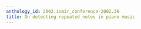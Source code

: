 ```yaml
---
anthology_id: 2002.ismir_conference-2002.36
title: On detecting repeated notes in piano music
---
```

